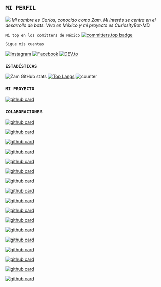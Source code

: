 ## `MI PERFIL`

  <a href="https://github.com/AzamiJs"><img src="https://cardivo.vercel.app/api?name=Zam&description=Hola+Soy+Zam.+Creador+de+CuriosityBot.&image=https://telegra.ph/file/564ace770182210b144fb.jpg/revision/latest?cb=20200606024545&usqp=CAU&usqp=CAU&backgroundColor=%23ecf0f1&instagram=zam._.bl&whatsapp=Azami_YT&pattern=leaf&colorPattern=%23eaeaea" /><a>
_Mi nombre es Carlos, conocido como Zam. Mi interés se centra en el desarrollo de bots. Vivo en México y mi proyecto es CuriosityBot-MD._

`Mi top en los comitters de México`
[![committers.top badge](https://user-badge.committers.top/mexico/AzamiJs.svg)](https://user-badge.committers.top/mexico/AzamiJs)

`Sigue mis cuentas`

<a href="https://www.instagram.com/zam._.bl" target="_blank"><img src="https://img.shields.io/badge/Instagram-%23E4405F.svg?&style=flat-square&logo=instagram&logoColor=white" alt="Instagram"></a>
<a href="https://www.facebook.com/zammjs" target="_blank"><img src="https://img.shields.io/badge/Facebook-%231877F2.svg?&style=flat-square&logo=facebook&logoColor=white" alt="Facebook"></a>
<a href="https://dev.to/azamijs" target="_blank"><img src="https://img.shields.io/badge/DEV-%230A0A0A.svg?&style=flat-square&logo=DEV.to&logoColor=white" alt="DEV.to"></a>
 
  
</p 
 

<!--
**AzamiJs/AzamiJs** is a ✨ _special_ ✨ repository because its `README.md` (this file) appears on your GitHub profile.

Here are some ideas to get you started:

- 🔭 I’m currently working on ...
- 🌱 I’m currently learning ...
- 👯 I’m looking to collaborate on ...
- 🤔 I’m looking for help with ...
- 💬 Ask me about ...
- 📫 How to reach me: ...
- 😄 Pronouns: ...
- ⚡ Fun fact: ...
-->

  
   
### `ESTADÍSTICAS`

![Zam GitHub stats](https://github-readme-stats.vercel.app/api?username=azamijs\&rank_icon=github&theme=algolia&locale=es)
[![Top Langs](https://github-readme-stats.vercel.app/api/top-langs/?username=AzamiJs&theme=algolia&locale=es)](https://github.com/AzamiJs)
![counter](https://komarev.com/ghpvc/?username=AzamiJs&style=flat-square&theme=algolia&locale=es)
</a>

### `MI PROYECTO`

<a href="https://github.com/AzamiJs/CuriosityBot-MD">![github card](https://github-readme-stats.vercel.app/api/pin/?username=AzamiJs&repo=CuriosityBot-MD&theme=algolia&locale=es)</a>

### `COLABORACIONES`

<a href="https://github.com/GataNina-Li/GataBot-MD">![github card](https://github-readme-stats.vercel.app/api/pin/?username=GataNina-Li&repo=GataBot-MD&theme=react&locale=es)</a>

<a href="https://github.com/elrebelde21/The-LoliBot-MD">![github card](https://github-readme-stats.vercel.app/api/pin/?username=elrebelde21&repo=The-LoliBot-MD&theme=algolia&locale=es)</a>

<a href="https://github.com/GataNina-Li/GataBotLite-MD">![github card](https://github-readme-stats.vercel.app/api/pin/?username=GataNina-Li&repo=GataBotLite-MD&theme=react&locale=es)</a>

<a href="https://github.com/BrunoSobrino/TheMystic-Bot-MD">![github card](https://github-readme-stats.vercel.app/api/pin/?username=BrunoSobrino&repo=TheMystic-Bot-MD&theme=algolia&locale=es)</a>

<a href="https://github.com/elrebelde21/NovaBot-MD">![github card](https://github-readme-stats.vercel.app/api/pin/?username=elrebelde21&repo=NovaBot-MD&theme=react&locale=es)</a>

<a href="https://github.com/Kimdanbot-MD/KimdanBot-MD">![github card](https://github-readme-stats.vercel.app/api/pin/?username=KimdanBot-MD&repo=KimdanBot-MD&theme=algolia&locale=es)</a>

<a href="https://github.com/HACHEJOTA/HachikoBot-MD">![github card](https://github-readme-stats.vercel.app/api/pin/?username=HACHEJOTA&repo=HachikoBot-MD&theme=react&locale=es)</a>

<a href="https://github.com/Jxtxn17/BaileyBot-MD">![github card](https://github-readme-stats.vercel.app/api/pin/?username=Jxtxn17&repo=BaileyBot-MD&theme=algolia&locale=es)</a>

<a href="https://github.com/EnderJs-CreatorGL/LOBO-BOT-Lite">![github card](https://github-readme-stats.vercel.app/api/pin/?username=EnderJs-CreatorGL&repo=LOBO-BOT-Lite&theme=react&locale=es)</a>

<a href="https://github.com/KatashiFukushima/KatashiBot-MD">![github card](https://github-readme-stats.vercel.app/api/pin/?username=KatashiFukushima&repo=KatashiBot-MD&theme=algolia&locale=es)</a>

<a href="https://github.com/Edwardofc/ATRO-BOT-MD">![github card](https://github-readme-stats.vercel.app/api/pin/?username=Edwardofc&repo=ATRO-BOT-MD&theme=react&locale=es)</a>

<a href="https://github.com/Diego-YL-177/YoshikoBot-MD">![github card](https://github-readme-stats.vercel.app/api/pin/?username=Diego-YL-177&repo=YoshikoBot-MD&theme=algolia&locale=es)</a>

<a href="https://github.com/MoonContentCreator/BixbyBot-Md">![github card](https://github-readme-stats.vercel.app/api/pin/?username=MoonContentCreator&repo=BixbyBot-Md&theme=react&locale=es)</a>

<a href="https://github.com/WilsonOFC/MylingBot-MD">![github card](https://github-readme-stats.vercel.app/api/pin/?username=WilsonOFC&repo=MylingBot-MD&theme=algolia&locale=es)</a>

<a href="https://github.com/DanielDiod/DokiBot">![github card](https://github-readme-stats.vercel.app/api/pin/?username=DanielDiod&repo=DokiBot&theme=react&locale=es)</a>

<a href="https://github.com/elrebelde21/InfinityBot-MD">![github card](https://github-readme-stats.vercel.app/api/pin/?username=elrebelde21&repo=InfinityBot-MD&theme=algolia&locale=es)</a>

<a href="https://github.com/GataNina-Li/YartexBot-MD">![github card](https://github-readme-stats.vercel.app/api/pin/?username=GataNina-Li&repo=YartexBot-MD&theme=react&locale=es)</a>

